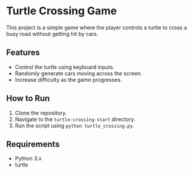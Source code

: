 # Turtle Crossing Game

This project is a simple game where the player controls a turtle to cross a busy road without getting hit by cars.

## Features

- Control the turtle using keyboard inputs.
- Randomly generate cars moving across the screen.
- Increase difficulty as the game progresses.

## How to Run

1. Clone the repository.
2. Navigate to the `turtle-crossing-start` directory.
3. Run the script using `python turtle_crossing.py`.

## Requirements

- Python 3.x
- turtle
